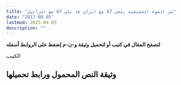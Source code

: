 ```yaml
---
title: "سر القوة الحقيقية يلغي 67 مع ايران قد تلي 67 مع اسرائيل"
date: "2017-08-05"
lastmod: 2025-04-05
description: ""
---
```

**لتصفح المقال في كتيب أو لتحميل وثيقة و-ن-م إضغط على الروابط أسفله**

الكتيب

## وثيقة النص المحمول ورابط تحميلها

###
